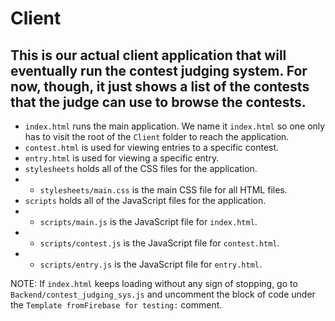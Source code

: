 # Client
## This is our actual client application that will eventually run the contest judging system. For now, though, it just shows a list of the contests that the judge can use to browse the contests.
* `index.html` runs the main application. We name it `index.html` so one only has to visit the root of the `Client` folder to reach the application.
* `contest.html` is used for viewing entries to a specific contest.
* `entry.html` is used for viewing a specific entry.
* `stylesheets` holds all of the CSS files for the application.
* * `stylesheets/main.css` is the main CSS file for all HTML files.
* `scripts` holds all of the JavaScript files for the application.
* * `scripts/main.js` is the JavaScript file for `index.html`.
* * `scripts/contest.js` is the JavaScript file for `contest.html`.
* * `scripts/entry.js` is the JavaScript file for `entry.html`.

NOTE: If `index.html` keeps loading without any sign of stopping, go to `Backend/contest_judging_sys.js` and uncomment the block of code under the `Template fromFirebase for testing:` comment.
